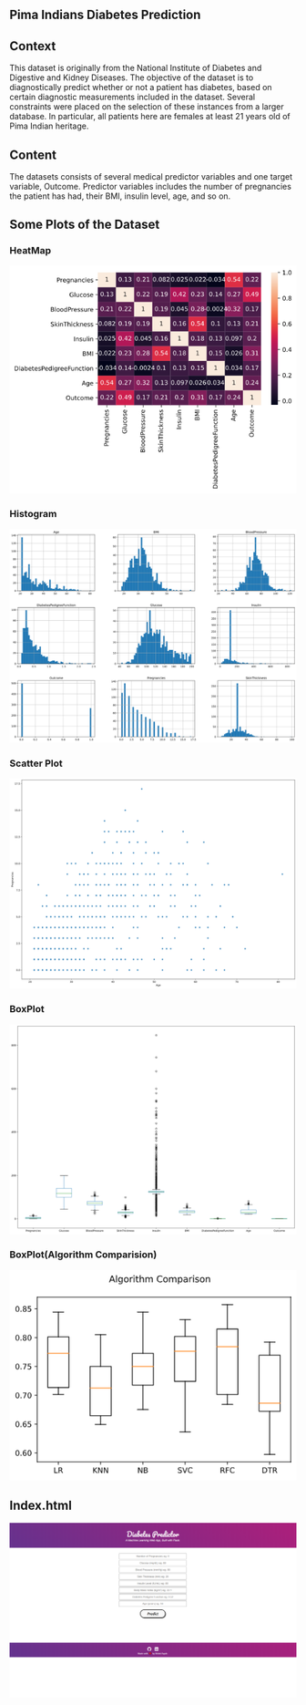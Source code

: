 ## Pima Indians Diabetes Prediction

## Context
This dataset is originally from the National Institute of Diabetes and Digestive and Kidney Diseases. The objective of the dataset is to diagnostically predict whether or not a patient has diabetes, based on certain diagnostic measurements included in the dataset. Several constraints were placed on the selection of these instances from a larger database. In particular, all patients here are females at least 21 years old of Pima Indian heritage.

## Content
The datasets consists of several medical predictor variables and one target variable, Outcome. Predictor variables includes the number of pregnancies the patient has had, their BMI, insulin level, age, and so on.

## Some Plots of the Dataset

### HeatMap

![Some Plots of the Dataset](img/heatmap.png)

### Histogram
![Some Plots of the Dataset](img/hist.png)

### Scatter Plot
![Some Plots of the Dataset](img/scatter.png)

### BoxPlot
![Some Plots of the Dataset](img/boxplot.png)

### BoxPlot(Algorithm Comparision)

![Some Plots of the Dataset](img/algo_comp.png)


## Index.html
![Index](img/index.png)